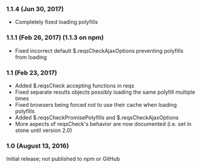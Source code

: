 ### 1.1.4 (Jun 30, 2017)
- Completely fixed loading polyfills
### 1.1.1 (Feb 26, 2017) (1.1.3 on npm)
- Fixed incorrect default $.reqsCheckAjaxOptions preventing polyfills from loading
### 1.1 (Feb 23, 2017)
- Added $.reqsCheck accepting functions in reqs
- Fixed separate results objects possibly loading the same polyfill multiple times
- Fixed browsers being forced not to use their cache when loading polyfills
- Added $.reqsCheckPromisePolyfills and $.reqsCheckAjaxOptions
- More aspects of reqsCheck's behavior are now documented (i.e. set in stone until version 2.0)
### 1.0 (August 13, 2016)
Initial release; not published to npm or GitHub